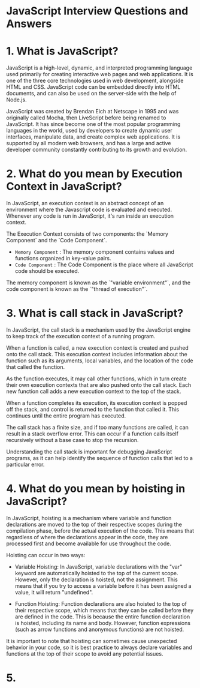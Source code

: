 <h1>JavaScript Interview Questions and Answers</h1>

# 1. What is JavaScript?

<p>
JavaScript is a high-level, dynamic, and interpreted programming language used primarily for creating interactive web pages and web applications. It is one of the three core technologies used in web development, alongside HTML and CSS. JavaScript code can be embedded directly into HTML documents, and can also be used on the server-side with the help of Node.js.
</p>
<p>
JavaScript was created by Brendan Eich at Netscape in 1995 and was originally called Mocha, then LiveScript before being renamed to JavaScript. It has since become one of the most popular programming languages in the world, used by developers to create dynamic user interfaces, manipulate data, and create complex web applications. It is supported by all modern web browsers, and has a large and active developer community constantly contributing to its growth and evolution.
</p>

# 2. What do you mean by Execution Context in JavaScript?

<p>
In JavaScript, an execution context is an abstract concept of an environment where the Javascript code is evaluated and executed. Whenever any code is run in JavaScript, it's run inside an execution context.
</p>
<p>
The Execution Context consists of two components: the `Memory Component` and the `Code Component`.
</p>

- `Memory Component` : The memory component contains values and functions organized in key-value pairs.
- `Code Component` : The Code Component is the place where all JavaScript code should be executed.

<p>
The memory component is known as the `"variable environment"`, and the code component is known as the `"thread of execution"`.
</p>

# 3. What is call stack in JavaScript?

<p>
In JavaScript, the call stack is a mechanism used by the JavaScript engine to keep track of the execution context of a running program.
</p>
<p>
When a function is called, a new execution context is created and pushed onto the call stack. This execution context includes information about the function such as its arguments, local variables, and the location of the code that called the function.
</p>
<p>
As the function executes, it may call other functions, which in turn create their own execution contexts that are also pushed onto the call stack. Each new function call adds a new execution context to the top of the stack.
</p>
<p>
When a function completes its execution, its execution context is popped off the stack, and control is returned to the function that called it. This continues until the entire program has executed.
</p>
<p>
The call stack has a finite size, and if too many functions are called, it can result in a stack overflow error. This can occur if a function calls itself recursively without a base case to stop the recursion.
</p>
<p>
Understanding the call stack is important for debugging JavaScript programs, as it can help identify the sequence of function calls that led to a particular error.
</p>

# 4. What do you mean by hoisting in JavaScript?

<p>
In JavaScript, hoisting is a mechanism where variable and function declarations are moved to the top of their respective scopes during the compilation phase, before the actual execution of the code. This means that regardless of where the declarations appear in the code, they are processed first and become available for use throughout the code.
</p>
Hoisting can occur in two ways:

- Variable Hoisting: In JavaScript, variable declarations with the "var" keyword are automatically hoisted to the top of the current scope. However, only the declaration is hoisted, not the assignment. This means that if you try to access a variable before it has been assigned a value, it will return "undefined".

- Function Hoisting: Function declarations are also hoisted to the top of their respective scope, which means that they can be called before they are defined in the code. This is because the entire function declaration is hoisted, including its name and body. However, function expressions (such as arrow functions and anonymous functions) are not hoisted.

<p>
It is important to note that hoisting can sometimes cause unexpected behavior in your code, so it is best practice to always declare variables and functions at the top of their scope to avoid any potential issues.
</p>

# 5.
